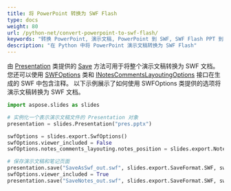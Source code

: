 ```yaml
---
title: 将 PowerPoint 转换为 SWF Flash
type: docs
weight: 80
url: /python-net/convert-powerpoint-to-swf-flash/
keywords: "转换 PowerPoint, 演示文稿, PowerPoint 到 SWF, SWF Flash PPT 到 SWF, PPTX 到 SWF, Python"
description: "在 Python 中将 PowerPoint 演示文稿转换为 SWF Flash"
---
```


由 [Presentation](https://reference.aspose.com/slides/python-net/aspose.slides/presentation/) 类提供的 [Save](https://reference.aspose.com/slides/python-net/aspose.slides/presentation/) 方法可用于将整个演示文稿转换为 SWF 文档。 您还可以使用 [SWFOptions](https://reference.aspose.com/slides/python-net/aspose.slides.export/swfoptions/) 类和 [INotesCommentsLayoutingOptions](https://reference.aspose.com/slides/python-net/aspose.slides.export/inotescommentslayoutingoptions/) 接口在生成的 SWF 中包含注释。 以下示例展示了如何使用 SWFOptions 类提供的选项将演示文稿转换为 SWF 文档。

```py
import aspose.slides as slides

# 实例化一个表示演示文稿文件的 Presentation 对象
presentation = slides.Presentation("pres.pptx")

swfOptions = slides.export.SwfOptions()
swfOptions.viewer_included = False
swfOptions.notes_comments_layouting.notes_position = slides.export.NotesPositions.BOTTOM_FULL

# 保存演示文稿和笔记页面
presentation.save("SaveAsSwf_out.swf", slides.export.SaveFormat.SWF, swfOptions)
swfOptions.viewer_included = True
presentation.save("SaveNotes_out.swf", slides.export.SaveFormat.SWF, swfOptions)
```
